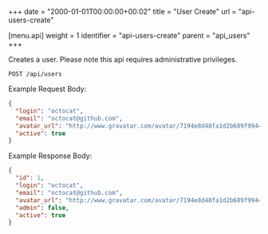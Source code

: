 +++
date = "2000-01-01T00:00:00+00:02"
title = "User Create"
url = "api-users-create"

[menu.api]
  weight = 1
  identifier = "api-users-create"
  parent = "api_users"
+++

Creates a user.
Please note this api requires administrative privileges.

```text
POST /api/users
```

Example Request Body:

```json
{
  "login": "octocat",
  "email": "octocat@github.com",
  "avatar_url": "http://www.gravatar.com/avatar/7194e8d48fa1d2b689f99443b767316c",
  "active": true
}
```

Example Response Body:

```json
{
  "id": 1,
  "login": "octocat",
  "email": "octocat@github.com",
  "avatar_url": "http://www.gravatar.com/avatar/7194e8d48fa1d2b689f99443b767316c",
  "admin": false,
  "active": true
}
```

